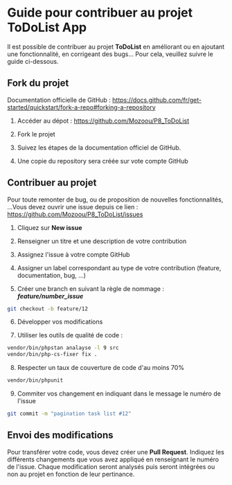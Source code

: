# Guide pour contribuer au projet ToDoList App

Il est possible de contribuer au projet **ToDoList** en améliorant ou en ajoutant une fonctionnalité, en corrigeant des bugs... Pour cela, veuillez suivre le guide ci-dessous.

## Fork du projet
Documentation officielle de GitHub : https://docs.github.com/fr/get-started/quickstart/fork-a-repo#forking-a-repository

1. Accéder au dépot : https://github.com/Mozoou/P8_ToDoList

2. Fork le projet

3. Suivez les étapes de la documentation officiel de GitHub.

4. Une copie du repository sera créée sur vote compte GitHub

## Contribuer au projet

Pour toute remonter de bug, ou de proposition de nouvelles fonctionnalités, ...Vous devez ouvrir une issue depuis ce lien : https://github.com/Mozoou/P8_ToDoList/issues

1. Cliquez sur **New issue**

2. Renseigner un titre et une description de votre contribution

3. Assignez l'issue à votre compte GitHub

4. Assigner un label correspondant au type de votre contribution (feature, documentation, bug, ...)

5. Créer une branch en suivant la règle de nommage : ***feature/number_issue***
```bash
git checkout -b feature/12
```

6. Développer vos modifications

7. Utiliser les outils de qualité de code :
```bash
vendor/bin/phpstan analayse -l 9 src
vendor/bin/php-cs-fixer fix .
```

8. Respecter un taux de couverture de code d'au moins 70%
```bash
vendor/bin/phpunit
```

9. Commiter vos changement en indiquant dans le message le numéro de l'issue
```bash
git commit -m "pagination task list #12"
```

## Envoi des modifications
Pour transférer votre code, vous devez créer une **Pull Request**. Indiquez les différents changements que vous avez appliqué en renseignant le numéro de l'issue.
Chaque modification seront analysés puis seront intégrées ou non au projet en fonction de leur pertinance.
